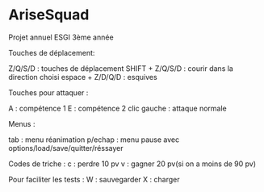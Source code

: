 # AriseSquad
Projet annuel ESGI 3ème année

Touches de déplacement:

Z/Q/S/D : touches de déplacement
SHIFT + Z/Q/S/D : courir dans la direction choisi
espace + Z/D/Q/D : esquives


Touches pour attaquer :

A : compétence 1
E : compétence 2
clic gauche : attaque normale


Menus :

tab : menu réanimation
p/echap : menu pause avec options/load/save/quitter/réssayer

Codes de triche :
c : perdre 10 pv
v : gagner 20 pv(si on a moins de 90 pv)


Pour faciliter les tests :
W : sauvegarder
X : charger
